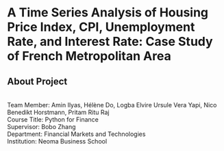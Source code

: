# A Time Series Analysis of Housing Price Index, CPI, Unemployment Rate, and Interest Rate: Case Study of French Metropolitan Area

## About Project
<br>Team Member: Amin Ilyas, Hélène Do, Logba Elvire Ursule Vera Yapi, Nico Benedikt Horstmann, Pritam Ritu Raj
<br> Course Title: Python for Finance
<br>Supervisor: Bobo Zhang
<br>Department: Financial Markets and Technologies
<br>Institution: Neoma Business School
